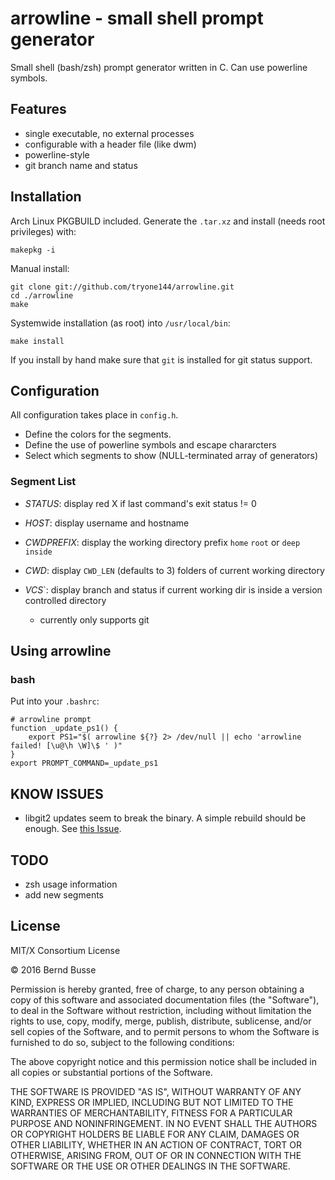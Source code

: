 arrowline - small shell prompt generator
========================================

Small shell (bash/zsh) prompt generator written in C. Can use powerline symbols.

Features
--------

- single executable, no external processes
- configurable with a header file (like dwm)
- powerline-style
- git branch name and status


Installation
------------

Arch Linux PKGBUILD included. Generate the `.tar.xz` and install (needs root privileges) with:

    makepkg -i

Manual install:

    git clone git://github.com/tryone144/arrowline.git
    cd ./arrowline
    make

Systemwide installation (as root) into `/usr/local/bin`:

    make install

If you install by hand make sure that `git` is installed for git status support.


Configuration
-------------

All configuration takes place in `config.h`.

- Define the colors for the segments.
- Define the use of powerline symbols and escape chararcters
- Select which segments to show (NULL-terminated array of generators)

### Segment List

- *STATUS*: display red X if last command's exit status != 0
- *HOST*: display username and hostname
- *CWDPREFIX*: display the working directory prefix `home` `root` or `deep inside`
- *CWD*: display `CWD_LEN` (defaults to 3) folders of current working directory
- *VCS*`: display branch and status if current working dir is inside a version controlled directory
    
    - currently only supports git


Using arrowline
---------------

### bash

Put into your `.bashrc`:

    # arrowline prompt
    function _update_ps1() {
        export PS1="$( arrowline ${?} 2> /dev/null || echo 'arrowline failed! [\u@\h \W]\$ ' )"
    }
    export PROMPT_COMMAND=_update_ps1

KNOW ISSUES
-----------

- libgit2 updates seem to break the binary. A simple rebuild should be enough. See [this Issue](https://github.com/tryone144/arrowline/issues/2).


TODO
----

- zsh usage information
- add new segments


License
-------

MIT/X Consortium License

© 2016 Bernd Busse

Permission is hereby granted, free of charge, to any person obtaining a
copy of this software and associated documentation files (the "Software"),
to deal in the Software without restriction, including without limitation
the rights to use, copy, modify, merge, publish, distribute, sublicense,
and/or sell copies of the Software, and to permit persons to whom the
Software is furnished to do so, subject to the following conditions:

The above copyright notice and this permission notice shall be included in
all copies or substantial portions of the Software.

THE SOFTWARE IS PROVIDED "AS IS", WITHOUT WARRANTY OF ANY KIND, EXPRESS OR
IMPLIED, INCLUDING BUT NOT LIMITED TO THE WARRANTIES OF MERCHANTABILITY,
FITNESS FOR A PARTICULAR PURPOSE AND NONINFRINGEMENT.  IN NO EVENT SHALL
THE AUTHORS OR COPYRIGHT HOLDERS BE LIABLE FOR ANY CLAIM, DAMAGES OR OTHER
LIABILITY, WHETHER IN AN ACTION OF CONTRACT, TORT OR OTHERWISE, ARISING
FROM, OUT OF OR IN CONNECTION WITH THE SOFTWARE OR THE USE OR OTHER
DEALINGS IN THE SOFTWARE.

